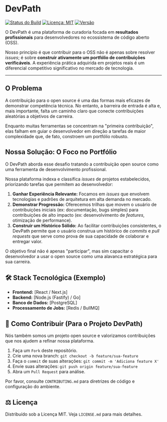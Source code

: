 # DevPath

[![Status do Build](https://img.shields.io/badge/build-passing-brightgreen)](URL_DO_SEU_PIPELINE)
[![Licença: MIT](https://img.shields.io/badge/Licen%C3%A7a-MIT-blue.svg)](LICENSE.md)
[![Versão](https://img.shields.io/badge/version-0.1.0-blue)](URL_DO_SEU_REPO)

O DevPath é uma plataforma de curadoria focada em **resultados profissionais** para desenvolvedores no ecossistema de código aberto (OSS).

Nosso princípio é que contribuir para o OSS não é apenas sobre resolver *issues*; é sobre **construir ativamente um portfólio de contribuições verificáveis**. A experiência prática adquirida em projetos reais é um diferencial competitivo significativo no mercado de tecnologia.

---

## O Problema

A contribuição para o open source é uma das formas mais eficazes de demonstrar competência técnica. No entanto, a barreira de entrada é alta e, mais importante, falta um caminho claro que conecte contribuições aleatórias a objetivos de carreira.

Enquanto muitas ferramentas se concentram na "primeira contribuição", elas falham em guiar o desenvolvedor em direção a tarefas de maior complexidade que, de fato, constroem um portfólio robusto.

## Nossa Solução: O Foco no Portfólio

O DevPath aborda esse desafio tratando a contribuição open source como uma ferramenta de desenvolvimento profissional.

Nossa plataforma indexa e classifica *issues* de projetos estabelecidos, priorizando tarefas que permitem ao desenvolvedor:

1.  **Ganhar Experiência Relevante:** Focamos em *issues* que envolvem tecnologias e padrões de arquitetura em alta demanda no mercado.
2.  **Demonstrar Progressão:** Oferecemos trilhas que movem o usuário de contribuições iniciais (ex: documentação, bugs simples) para contribuições de alto impacto (ex: desenvolvimento de *features*, otimização de performance).
3.  **Construir um Histórico Sólido:** Ao facilitar contribuições consistentes, o DevPath permite que o usuário construa um histórico de *commits* e *pull requests* que serve como prova de sua capacidade de colaborar e entregar valor.

O objetivo final não é apenas "participar", mas sim capacitar o desenvolvedor a usar o open source como uma alavanca estratégica para sua carreira.

## 🛠️ Stack Tecnológica (Exemplo)

* **Frontend:** [React / Next.js]
* **Backend:** [Node.js (Fastify) / Go]
* **Banco de Dados:** [PostgreSQL]
* **Processamento de Jobs:** [Redis / BullMQ]

## 🤝 Como Contribuir (Para o Projeto DevPath)

Nós também somos um projeto open source e valorizamos contribuições que nos ajudem a refinar nossa plataforma.

1.  Faça um `Fork` deste repositório.
2.  Crie uma nova branch: `git checkout -b feature/sua-feature`
3.  Faça o `commit` de suas alterações: `git commit -m 'Adiciona feature X'`
4.  Envie suas alterações: `git push origin feature/sua-feature`
5.  Abra um `Pull Request` para análise.

Por favor, consulte `CONTRIBUTING.md` para diretrizes de código e configuração do ambiente.

## ⚖️ Licença

Distribuído sob a Licença MIT. Veja `LICENSE.md` para mais detalhes.
